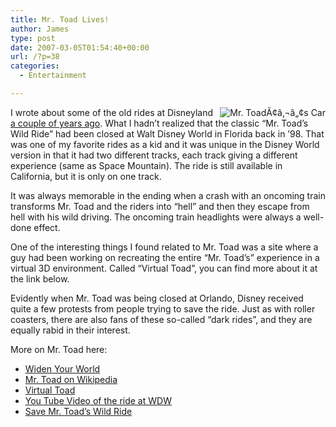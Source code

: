 ```yaml
---
title: Mr. Toad Lives!
author: James
type: post
date: 2007-03-05T01:54:40+00:00
url: /?p=38
categories:
  - Entertainment

---
```

<img src='http://www.culbertsonexchange.com/wp/wp-content/uploads/2007/03/mr_toad_car.gif' alt='Mr. ToadÃ¢â‚¬â„¢s Car' align='right' />I wrote about some of the old rides at Disneyland [a couple of years ago][1]. What I hadn&#8217;t realized that the classic &#8220;Mr. Toad&#8217;s Wild Ride&#8221; had been closed at Walt Disney World in Florida back in &#8217;98. That was one of my favorite rides as a kid and it was unique in the Disney World version in that it had two different tracks, each track giving a different experience (same as Space Mountain). The ride is still available in California, but it is only on one track.

It was always memorable in the ending when a crash with an oncoming train transforms Mr. Toad and the riders into &#8220;hell&#8221; and then they escape from hell with his wild driving. The oncoming train headlights were always a well-done effect.

One of the interesting things I found related to Mr. Toad was a site where a guy had been working on recreating the entire &#8220;Mr. Toad&#8217;s&#8221; experience in a virtual 3D environment. Called &#8220;Virtual Toad&#8221;, you can find more about it at the link below.

Evidently when Mr. Toad was being closed at Orlando, Disney received quite a few protests from people trying to save the ride. Just as with roller coasters, there are also fans of these so-called &#8220;dark rides&#8221;, and they are equally rabid in their interest.

More on Mr. Toad here:

  * [Widen Your World][2]
  * [Mr. Toad on Wikipedia][3]
  * [Virtual Toad][4]
  * [You Tube Video of the ride at WDW][5]
  * [Save Mr. Toad&#8217;s Wild Ride][6]

 [1]: http://www.culbertsonexchange.com/wp/?p=21
 [2]: http://home.cfl.rr.com/omniluxe/mtwr.htm
 [3]: http://en.wikipedia.org/wiki/Mr._Toad%27s_Wild_Ride
 [4]: http://virtual-toad.com/index.html
 [5]: http://www.youtube.com/watch?v=8CtBFmVN02I&mode=related&search=
 [6]: http://www.math.miami.edu/~jam/toad/
